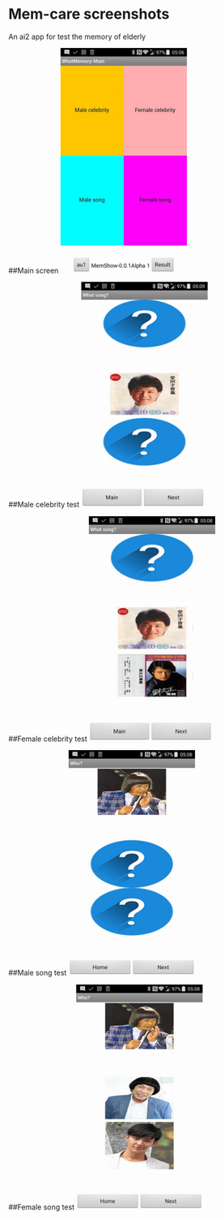 # Mem-care screenshots
An ai2 app for test the memory of elderly

##Main screen
<img src="https://github.com/htchu/mem-care/blob/master/screenshots/screen0.jpg" width="250">

##Male celebrity test
<img src="https://github.com/htchu/mem-care/blob/master/screenshots/screen1.jpg" width="250">

##Female celebrity test
<img src="https://github.com/htchu/mem-care/blob/master/screenshots/screen2.jpg" width="250">

##Male song test
<img src="https://github.com/htchu/mem-care/blob/master/screenshots/screen3.jpg" width="250">

##Female song test
<img src="https://github.com/htchu/mem-care/blob/master/screenshots/screen4.jpg" width="250">
